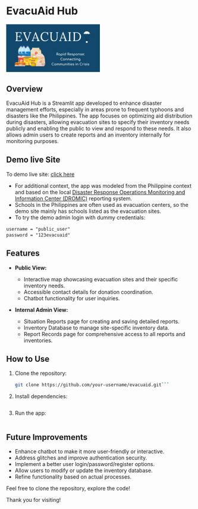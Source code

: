 # EvacuAid Hub

[//]: # ([![EvacuAid Demo]&#40;images/evacuaid_banner.png&#41;]&#40;https://www.youtube.com/watch?v=zYok-lRehNQ&#41; )


[<img src="images/evacuaid_banner.png" width="50%">](https://www.youtube.com/watch?v=zYok-lRehNQ "Evacuaid Demo")


## Overview

EvacuAid Hub is a Streamlit app developed to enhance disaster management efforts, 
especially in areas prone to frequent typhoons and disasters like the Philippines.
The app focuses on optimizing aid distribution during disasters, 
allowing evacuation sites to specify their inventory needs publicly and
enabling the public to view and respond to these needs. It also allows admin users 
to create reports and an inventory internally for monitoring purposes.

## Demo live Site
To demo live site: [click here](https://evacuaid-demo.streamlit.app/)
- For additional context, the app was modeled from the Philippine context and based on
the local [Disaster Response Operations Monitoring and Information Center (DROMIC)](https://dromic.dswd.gov.ph/)
reporting system.
- Schools in the Philippines are often used as evacuation centers,
so the demo site mainly has schools listed as the evacuation sites.
- To try the demo admin login with dummy credentials:
```
username = "public_user" 
password = "123evacuaid"
```

## Features

- **Public View:**
  - Interactive map showcasing evacuation sites and their specific inventory needs.
  - Accessible contact details for donation coordination.
  - Chatbot functionality for user inquiries.

- **Internal Admin View:**
  - Situation Reports page for creating and saving detailed reports.
  - Inventory Database to manage site-specific inventory data.
  - Report Records page for comprehensive access to all reports and inventories.

## How to Use

1. Clone the repository:

   ```bash
   git clone https://github.com/your-username/evacuaid.git```

2. Install dependencies:

```pip install -r requirements.txt
```

3. Run the app:
```streamlit run Home.py
```

## Future Improvements
- Enhance chatbot to make it more user-friendly or interactive.
- Address glitches and improve authentication security.
- Implement a better user login/password/register options.
- Allow users to modify or update the inventory database.
- Refine functionality based on actual processes.


Feel free to clone the repository, explore the code!

Thank you for visiting!